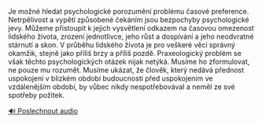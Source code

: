 
Je možné hledat psychologické porozumění problému časové preference. Netrpělivost a vypětí způsobené čekáním jsou bezpochyby psychologické jevy. Můžeme přistoupit k jejich vysvětlení odkazem na časovou omezenost lidského života, zrození jednotlivce, jeho růst a dospívání a jeho neodvratné stárnutí a skon. V průběhu lidského života je pro veškeré věci správný okamžik, stejně jako příliš brzy a příliš pozdě. Praxeologický problém se však těchto psychologických otázek nijak netýká. Musíme ho zformulovat, ne pouze mu rozumět. Musíme ukázat, že člověk, který nedává přednost uspokojení v blízkém období budoucnosti před uspokojením ve vzdálenějším období, by vůbec nikdy nespotřebovával a neměl ze své spotřeby požitek.

[🔊 Poslechnout audio](/data/7-paragraphs/audio/chapter_87/para_002-Je-mon-hledat-psychologick-porozumn-problmu.mp3)
